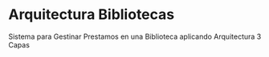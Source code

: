# Arquitectura Bibliotecas

Sistema para Gestinar Prestamos en una Biblioteca aplicando Arquitectura 3 Capas
